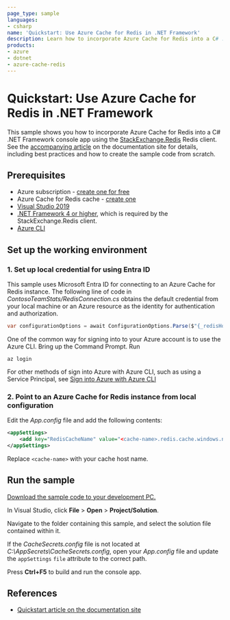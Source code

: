 ```yaml
---
page_type: sample
languages:
- csharp
name: 'Quickstart: Use Azure Cache for Redis in .NET Framework'
description: Learn how to incorporate Azure Cache for Redis into a C# .NET Framework console app using the StackExchange.Redis Redis client.
products:
- azure
- dotnet
- azure-cache-redis
---
```

# Quickstart: Use Azure Cache for Redis in .NET Framework

This sample shows you how to incorporate Azure Cache for Redis into a C# .NET Framework console app using the [StackExchange.Redis](https://github.com/StackExchange/StackExchange.Redis) Redis client. See the [accompanying article](https://docs.microsoft.com/azure/azure-cache-for-redis/cache-dotnet-how-to-use-azure-redis-cache) on the documentation site for details, including best practices and how to create the sample code from scratch.

## Prerequisites

- Azure subscription - [create one for free](https://azure.microsoft.com/free/)
- Azure Cache for Redis cache - [create one](https://docs.microsoft.com/azure/azure-cache-for-redis/quickstart-create-redis)
- [Visual Studio 2019](https://www.visualstudio.com/downloads/)
- [.NET Framework 4 or higher](https://www.microsoft.com/net/download/dotnet-framework-runtime), which is required by the StackExchange.Redis client.
- [Azure CLI](https://learn.microsoft.com/en-us/cli/azure/install-azure-cli)

## Set up the working environment

### 1. Set up local credential for using Entra ID
This sample uses Microsoft Entra ID for connecting to an Azure Cache for Redis instance.
The following line of code in *ContosoTeamStats/RedisConnection.cs* obtains the default credential from your local machine or an Azure resource as the identity for authentication and authorization.

```csharp
var configurationOptions = await ConfigurationOptions.Parse($"{_redisHostName}:6380").ConfigureForAzureWithTokenCredentialAsync(new DefaultAzureCredential());
```

One of the common way for signing into to your Azure account is to use the Azure CLI. Bring up the Command Prompt. Run

```cli
az login
```

For other methods of sign into Azure with Azure CLI, such as using a Service Principal, see [Sign into Azure with Azure CLI](https://learn.microsoft.com/cli/azure/authenticate-azure-cli)

### 2. Point to an Azure Cache for Redis instance from local configuration
Edit the *App.config* file and add the following contents:

```xml
<appSettings>
    <add key="RedisCacheName" value="<cache-name>.redis.cache.windows.net"/>
</appSettings>
```

Replace `<cache-name>` with your cache host name.

## Run the sample

[Download the sample code to your development PC.](/README.md#get-the-samples)

In Visual Studio, click **File** > **Open** > **Project/Solution**.

Navigate to the folder containing this sample, and select the solution file contained within it.

If the *CacheSecrets.config* file is not located at *C:\AppSecrets\CacheSecrets.config*, open your *App.config* file and update the `appSettings` `file` attribute to the correct path.

Press **Ctrl+F5** to build and run the console app.

## References

* [Quickstart article on the documentation site](https://docs.microsoft.com/azure/azure-cache-for-redis/cache-dotnet-how-to-use-azure-redis-cache)